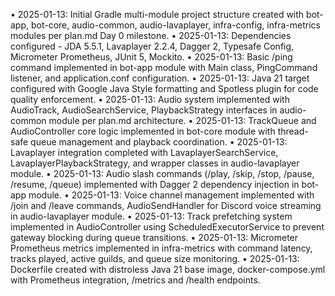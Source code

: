 • 2025-01-13: Initial Gradle multi-module project structure created with bot-app, bot-core, audio-common, audio-lavaplayer, infra-config, infra-metrics modules per plan.md Day 0 milestone.
• 2025-01-13: Dependencies configured - JDA 5.5.1, Lavaplayer 2.2.4, Dagger 2, Typesafe Config, Micrometer Prometheus, JUnit 5, Mockito.
• 2025-01-13: Basic /ping command implemented in bot-app module with Main class, PingCommand listener, and application.conf configuration.
• 2025-01-13: Java 21 target configured with Google Java Style formatting and Spotless plugin for code quality enforcement.
• 2025-01-13: Audio system implemented with AudioTrack, AudioSearchService, PlaybackStrategy interfaces in audio-common module per plan.md architecture.
• 2025-01-13: TrackQueue and AudioController core logic implemented in bot-core module with thread-safe queue management and playback coordination.
• 2025-01-13: Lavaplayer integration completed with LavaplayerSearchService, LavaplayerPlaybackStrategy, and wrapper classes in audio-lavaplayer module.
• 2025-01-13: Audio slash commands (/play, /skip, /stop, /pause, /resume, /queue) implemented with Dagger 2 dependency injection in bot-app module.
• 2025-01-13: Voice channel management implemented with /join and /leave commands, AudioSendHandler for Discord voice streaming in audio-lavaplayer module.
• 2025-01-13: Track prefetching system implemented in AudioController using ScheduledExecutorService to prevent gateway blocking during queue transitions.
• 2025-01-13: Micrometer Prometheus metrics implemented in infra-metrics with command latency, tracks played, active guilds, and queue size monitoring.
• 2025-01-13: Dockerfile created with distroless Java 21 base image, docker-compose.yml with Prometheus integration, /metrics and /health endpoints.